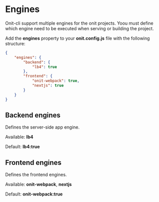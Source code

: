 # Engines
Onit-cli support multiple engines for the onit projects. Yoou must define which engine need to be executed when serving or building the project.

Add the **engines** property to your **onit.config.js** file with the following structure:

```json
{
    "engines": {
        "backend": {
            "lb4": true
        },
        "frontend": {
            "onit-webpack": true,
            "nextjs": true
        }
    }
}

```

## Backend engines
Defines the server-side app engine. 

Available: **lb4**

Default: **lb4:true**

## Frontend engines
Defines the frontend engines.

Available: **onit-webpack**, **nextjs**

Default: **onit-webpack:true**
